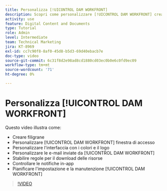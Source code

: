 ```yaml
---
title: Personalizza [!UICONTROL DAM WORKFRONT]
description: Scopri come personalizzare [!UICONTROL DAM WORKFRONT] creando filigrane, personalizzando [!UICONTROL DAM] finestra di accesso, branding dell’interfaccia e altro ancora.
activity: use
feature: Digital Content and Documents
type: Tutorial
role: Admin
level: Intermediate
team: Technical Marketing
jira: KT-8969
exl-id: cc7c90f8-8af0-45d8-b5d3-69d40ebacb7e
doc-type: video
source-git-commit: 6c31f8d2e98ad8cd1880cd03ec0b0e6c0fd9ec09
workflow-type: tm+mt
source-wordcount: '71'
ht-degree: 0%

---
```


# Personalizza [!UICONTROL DAM WORKFRONT]

Questo video illustra come:

* Creare filigrane
* Personalizzare [!UICONTROL DAM WORKFRONT] finestra di accesso
* Personalizzare l&#39;interfaccia con i colori e il logo
* Personalizzare le e-mail inviate da [!UICONTROL DAM WORKFRONT]
* Stabilire regole per il download delle risorse
* Controllare le notifiche in-app
* Pianificare l&#39;impostazione e la manutenzione [!UICONTROL DAM WORKFRONT]

>[!VIDEO](https://video.tv.adobe.com/v/335232/?quality=12&learn=on)
